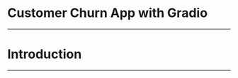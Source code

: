 # Customer Churn App with Gradio
_________________________________________________________________________________________________

# Introduction
_________________________________________________________________________________________________